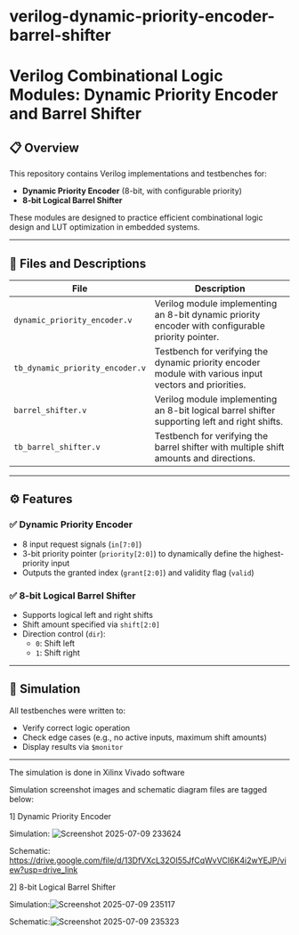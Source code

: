 # verilog-dynamic-priority-encoder-barrel-shifter
# Verilog Combinational Logic Modules: Dynamic Priority Encoder and Barrel Shifter

## 📋 Overview
This repository contains Verilog implementations and testbenches for:
- **Dynamic Priority Encoder** (8-bit, with configurable priority)
- **8-bit Logical Barrel Shifter**

These modules are designed to practice efficient combinational logic design and LUT optimization in embedded systems.

---

## 📂 Files and Descriptions

| File                          | Description                                                                                          |
|-------------------------------|------------------------------------------------------------------------------------------------------|
| `dynamic_priority_encoder.v`  | Verilog module implementing an 8-bit dynamic priority encoder with configurable priority pointer.   |
| `tb_dynamic_priority_encoder.v` | Testbench for verifying the dynamic priority encoder module with various input vectors and priorities. |
| `barrel_shifter.v`            | Verilog module implementing an 8-bit logical barrel shifter supporting left and right shifts.      |
| `tb_barrel_shifter.v`         | Testbench for verifying the barrel shifter with multiple shift amounts and directions.              |

---

## ⚙️ Features

### ✅ Dynamic Priority Encoder
- 8 input request signals (`in[7:0]`)
- 3-bit priority pointer (`priority[2:0]`) to dynamically define the highest-priority input
- Outputs the granted index (`grant[2:0]`) and validity flag (`valid`)

### ✅ 8-bit Logical Barrel Shifter
- Supports logical left and right shifts
- Shift amount specified via `shift[2:0]`
- Direction control (`dir`):  
  - `0`: Shift left  
  - `1`: Shift right

---

## 🧪 Simulation
All testbenches were written to:
- Verify correct logic operation
- Check edge cases (e.g., no active inputs, maximum shift amounts)
- Display results via `$monitor`

---

The simulation is done in Xilinx Vivado software

Simulation screenshot images and schematic diagram files are tagged below:

1] Dynamic Priority Encoder

Simulation: ![Screenshot 2025-07-09 233624](https://github.com/user-attachments/assets/3f8b17b5-bb40-48c8-90e4-757280694da7)

Schematic: https://drive.google.com/file/d/13DfVXcL32OI55JfCqWvVCI6K4i2wYEJP/view?usp=drive_link

2] 8-bit Logical Barrel Shifter

Simulation:![Screenshot 2025-07-09 235117](https://github.com/user-attachments/assets/e19699b2-71ed-469c-87d7-798d95b4a132)

Schematic:![Screenshot 2025-07-09 235323](https://github.com/user-attachments/assets/93036c18-4d36-4217-85b6-ba5e16039615)

